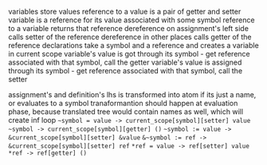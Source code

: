 variables store values
reference to a value is a pair of getter and setter
variable is a reference for its value associated with some symbol
reference to a variable returns that reference
dereference on assignment's left side calls setter of the reference
dereference in other places calls getter of the reference
declarations take a symbol and a reference and creates a variable in current scope
variable's value is got through its symbol - get reference associated with that symbol, call the getter
variable's value is assigned through its symbol - get reference associated with that symbol, call the setter

assignment's and definition's lhs is transformed into atom if its just a name, or evaluates to a symbol
tranaformantion should happen at evaluation phase, because translated tree would contain names as well, which will create inf loop
`~symbol = value -> current_scope[symbol][setter] value`
`~symbol -> current_scope[symbol][getter] ()`
`~symbol := value -> &current_scope[symbol][setter] &value`
`&~symbol := ref -> &current_scope[symbol][setter] ref`
`*ref = value -> ref[setter] value`
`*ref -> ref[getter] ()`
